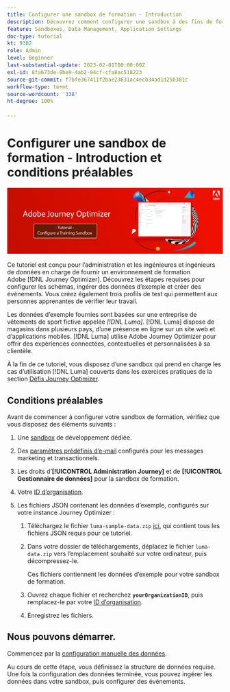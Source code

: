 ```yaml
---
title: Configurer une sandbox de formation - Introduction
description: Découvrez comment configurer une sandbox à des fins de formation. Suivez les étapes requises pour configurer les schémas, ingérer des données d’exemple et créer des événements.
feature: Sandboxes, Data Management, Application Settings
doc-type: tutorial
kt: 9382
role: Admin
level: Beginner
last-substantial-update: 2023-02-01T00:00:00Z
exl-id: 8fa673de-9be9-4ab2-94cf-cfa8ac518223
source-git-commit: f7bfe367411f2bae23631ac4ecb34ad1d250381c
workflow-type: tm+mt
source-wordcount: '338'
ht-degree: 100%

---
```


# Configurer une sandbox de formation - Introduction et conditions préalables

![Tutoriel sur la bannière - Configuration d’une sandbox de formation.](./assets/ajo-banner-configure-training-sandbox.png)

Ce tutoriel est conçu pour l’administration et les ingénieures et ingénieurs de données en charge de fournir un environnement de formation Adobe [!DNL Journey Optimizer]. Découvrez les étapes requises pour configurer les schémas, ingérer des données d’exemple et créer des événements. Vous créez également trois profils de test qui permettent aux personnes apprenantes de vérifier leur travail.

Les données d’exemple fournies sont basées sur une entreprise de vêtements de sport fictive appelée _[!DNL Luma]_. [!DNL Luma] dispose de magasins dans plusieurs pays, d’une présence en ligne sur un site web et d’applications mobiles. [!DNL Luma] utilise Adobe Journey Optimizer pour offrir des expériences connectées, contextuelles et personnalisées à sa clientèle.

À la fin de ce tutoriel, vous disposez d’une sandbox qui prend en charge les cas d’utilisation [!DNL Luma] couverts dans les exercices pratiques de la section [Défis Journey Optimizer](/help/challenges/introduction-and-prerequisites.md).

## Conditions préalables

Avant de commencer à configurer votre sandbox de formation, vérifiez que vous disposez des éléments suivants :

1. Une [sandbox](https://experienceleague.adobe.com/docs/journey-optimizer-learn/tutorials/access-control/create-and-manage-sandboxes.html?lang=fr) de développement dédiée.

1. Des [paramètres prédéfinis d’e-mail](https://experienceleague.adobe.com/docs/journey-optimizer-learn/tutorials/configuration/channel-configuration/set-up-email-channel.html?lang=fr) configurés pour les messages marketing et transactionnels.

1. Les droits d’**[!UICONTROL Administration Journey]** et de **[!UICONTROL Gestionnaire de données]** pour la sandbox de formation.

1. Votre [ID d’organisation](https://experienceleague.adobe.com/docs/core-services/interface/administration/organizations.html?lang=fr).

1. Les fichiers JSON contenant les données d’exemple, configurés sur votre instance Journey Optimizer :

   1. Téléchargez le fichier `luma-sample-data.zip` [ici](/help/tutorial-configure-a-training-sandbox/assets/luma-data/luma-sample-data.zip), qui contient tous les fichiers JSON requis pour ce tutoriel.

   1. Dans votre dossier de téléchargements, déplacez le fichier `luma-data.zip` vers l’emplacement souhaité sur votre ordinateur, puis décompressez-le.

      Ces fichiers contiennent les données d’exemple pour votre sandbox de formation.

   1. Ouvrez chaque fichier et recherchez **`yourOrganizationID`**, puis remplacez-le par votre [ID d’organisation](https://experienceleague.adobe.com/docs/core-services/interface/administration/organizations.html?lang=fr).

   1. Enregistrez les fichiers.

## Nous pouvons démarrer.

Commencez par la [configuration manuelle des données](/help/tutorial-configure-a-training-sandbox/manual-data-set-up.md).

Au cours de cette étape, vous définissez la structure de données requise. Une fois la configuration des données terminée, vous pouvez ingérer les données dans votre sandbox, puis configurer des événements.

